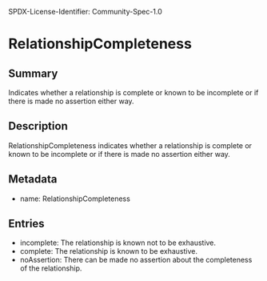 SPDX-License-Identifier: Community-Spec-1.0

# RelationshipCompleteness

## Summary

Indicates whether a relationship is complete or known to be incomplete or if there
is made no assertion either way.

## Description

RelationshipCompleteness indicates whether a relationship is complete or 
known to be incomplete or if there is made no assertion either way.

## Metadata

- name: RelationshipCompleteness

## Entries

- incomplete: The relationship is known not to be exhaustive.
- complete: The relationship is known to be exhaustive.
- noAssertion: There can be made no assertion about the completeness of the relationship.

